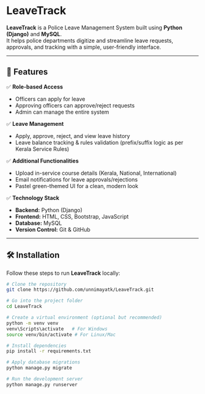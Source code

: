 # LeaveTrack  

**LeaveTrack** is a Police Leave Management System built using **Python (Django)** and **MySQL**.  
It helps police departments digitize and streamline leave requests, approvals, and tracking with a simple, user-friendly interface.  

---

## 🚀 Features  

✅ **Role-based Access**  
- Officers can apply for leave  
- Approving officers can approve/reject requests  
- Admin can manage the entire system  

✅ **Leave Management**  
- Apply, approve, reject, and view leave history  
- Leave balance tracking & rules validation (prefix/suffix logic as per Kerala Service Rules)  

✅ **Additional Functionalities**  
- Upload in-service course details (Kerala, National, International)  
- Email notifications for leave approvals/rejections  
- Pastel green-themed UI for a clean, modern look  

✅ **Technology Stack**  
- **Backend:** Python (Django)  
- **Frontend:** HTML, CSS, Bootstrap, JavaScript  
- **Database:** MySQL  
- **Version Control:** Git & GitHub  

---

## 🛠 Installation  

Follow these steps to run **LeaveTrack** locally:  

```bash
# Clone the repository
git clone https://github.com/unnimayatk/LeaveTrack.git

# Go into the project folder
cd LeaveTrack

# Create a virtual environment (optional but recommended)
python -m venv venv
venv\Scripts\activate   # For Windows
source venv/bin/activate # For Linux/Mac

# Install dependencies
pip install -r requirements.txt

# Apply database migrations
python manage.py migrate

# Run the development server
python manage.py runserver
